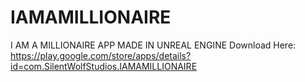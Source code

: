 # IAMAMILLIONAIRE
I AM A MILLIONAIRE APP MADE IN UNREAL ENGINE Download Here: https://play.google.com/store/apps/details?id=com.SilentWolfStudios.IAMAMILLIONAIRE
